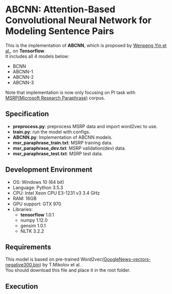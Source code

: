 
# ABCNN: Attention-Based Convolutional Neural Network for Modeling Sentence Pairs

This is the implementation of **ABCNN**, which is proposed by [Wenpeng Yin et al.](https://arxiv.org/pdf/1512.05193.pdf), on **Tensorflow**.  
It includes all 4 models below:
- BCNN
- ABCNN-1
- ABCNN-2
- ABCNN-3

Note that implementation is now only focusing on PI task with [MSRP(Microsoft Research Paraphrase)](https://www.microsoft.com/en-us/download/details.aspx?id=52398) corpus.

## Specification
- **preprocess.py**: preprocess MSRP data and import word2vec to use.
- **train.py**: run the model with configs.
- **ABCNN.py**: Implementation of ABCNN models.
- **msr_paraphrase_train.txt**: MSRP training data.
- **msr_paraphrase_dev.txt**: MSRP validation(dev) data.
- **msr_paraphrase_test.txt**: MSRP test data.

## Development Environment
- OS: Windows 10 (64 bit)
- Language: Python 3.5.3
- CPU: Intel Xeon CPU E3-1231 v3 3.4 GHz
- RAM: 16GB
- GPU support: GTX 970
- Libraries:
    - **tensorflow** 1.0.1
    - numpy 1.12.0
    - gensim 1.0.1
    - NLTK 3.2.2

## Requirements

This model is based on pre-trained Word2vec([GoogleNews-vectors-negative300.bin](https://drive.google.com/uc?id=0B7XkCwpI5KDYNlNUTTlSS21pQmM&export=download)) by T.Mikolov et al.  
You should download this file and place it in the root folder.


## Execution

